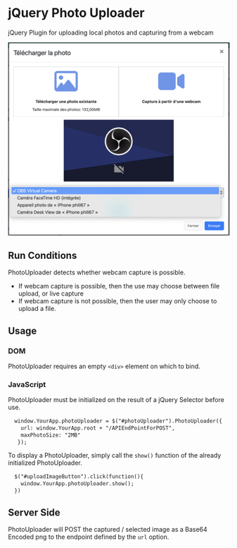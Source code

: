 # jQuery Photo Uploader
jQuery Plugin for uploading local photos and capturing from a webcam

![plugin preview](https://raw.githubusercontent.com/phili67/jQuery-Photo-Uploader/master/preview.png)


## Run Conditions

PhotoUploader detects whether webcam capture is possible.

*  If webcam capture is possible, then the use may choose between file upload, or live capture
*  If webcam capture is not possible, then the user may only choose to upload a file.

##  Usage

### DOM

PhotoUploader requires an empty ```<div>``` element on which to bind.

### JavaScript

PhotoUploader must be initialized on the result of a jQuery Selector before use.

```
  window.YourApp.photoUploader = $("#photoUploader").PhotoUploader({
    url: window.YourApp.root + "/APIEndPointForPOST",
    maxPhotoSize: "2MB"
   });
```
To display a PhotoUploader, simply call the ```show()``` function of the already initialized PhotoUploader.

```
  $("#uploadImageButton").click(function(){
    window.YourApp.photoUploader.show();
  })
```

## Server Side

PhotoUploader will POST the captured / selected image as a Base64 Encoded png to the endpoint defined by the ```url``` option.


